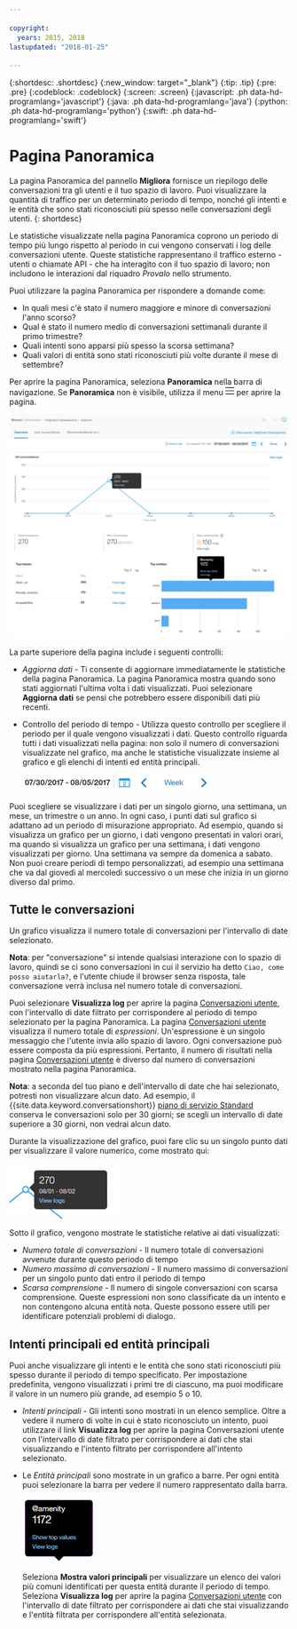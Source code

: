 ```yaml
---

copyright:
  years: 2015, 2018
lastupdated: "2018-01-25"

---
```


{:shortdesc: .shortdesc}
{:new_window: target="_blank"}
{:tip: .tip}
{:pre: .pre}
{:codeblock: .codeblock}
{:screen: .screen}
{:javascript: .ph data-hd-programlang='javascript'}
{:java: .ph data-hd-programlang='java'}
{:python: .ph data-hd-programlang='python'}
{:swift: .ph data-hd-programlang='swift'}

# Pagina Panoramica

La pagina Panoramica del pannello **Migliora** fornisce un riepilogo delle conversazioni tra gli utenti e il tuo spazio di lavoro. Puoi visualizzare la quantità di traffico per un determinato periodo di tempo, nonché gli intenti e le entità che sono stati riconosciuti più spesso nelle conversazioni degli utenti.
{: shortdesc}

Le statistiche visualizzate nella pagina Panoramica coprono un periodo di tempo più lungo rispetto al periodo in cui vengono conservati i log delle conversazioni utente. Queste statistiche rappresentano il traffico esterno - utenti o chiamate API - che ha interagito con il tuo spazio di lavoro; non includono le interazioni dal riquadro *Provalo* nello strumento.

Puoi utilizzare la pagina Panoramica per rispondere a domande come:

* In quali mesi c'è stato il numero maggiore e minore di conversazioni l'anno scorso?
* Qual è stato il numero medio di conversazioni settimanali durante il primo trimestre?
* Quali intenti sono apparsi più spesso la scorsa settimana?
* Quali valori di entità sono stati riconosciuti più volte durante il mese di settembre?

Per aprire la pagina Panoramica, seleziona **Panoramica** nella barra di navigazione. Se **Panoramica** non è visibile, utilizza il menu ![Menu](images/Menu_16.png) per aprire la pagina.

  ![Pagina Panoramica](images/oview.png)

La parte superiore della pagina include i seguenti controlli:

* *Aggiorna dati* - Ti consente di aggiornare immediatamente le statistiche della pagina Panoramica. La pagina Panoramica mostra quando sono stati aggiornati l'ultima volta i dati visualizzati. Puoi selezionare **Aggiorna dati** se pensi che potrebbero essere disponibili dati più recenti.
* Controllo del periodo di tempo - Utilizza questo controllo per scegliere il periodo per il quale vengono visualizzati i dati.  Questo controllo riguarda tutti i dati visualizzati nella pagina: non solo il numero di conversazioni visualizzate nel grafico, ma anche le statistiche visualizzate insieme al grafico e gli elenchi di intenti ed entità principali.

  ![Controllo del periodo di tempo](images/oview-time.png)

Puoi scegliere se visualizzare i dati per un singolo giorno, una settimana, un mese, un trimestre o un anno.  In ogni caso, i punti dati sul grafico si adattano ad un periodo di misurazione appropriato.  Ad esempio, quando si visualizza un grafico per un giorno, i dati vengono presentati in valori orari, ma quando si visualizza un grafico per una settimana, i dati vengono visualizzati per giorno.  Una settimana va sempre da domenica a sabato.  Non puoi creare periodi di tempo personalizzati, ad esempio una settimana che va dal giovedì al mercoledì successivo o un mese che inizia in un giorno diverso dal primo.

## Tutte le conversazioni

Un grafico visualizza il numero totale di conversazioni per l'intervallo di date selezionato.

**Nota**: per "conversazione" si intende qualsiasi interazione con lo spazio di lavoro, quindi se ci sono conversazioni in cui il servizio ha detto `Ciao, come posso aiutarla?`, e l'utente chiude il browser senza risposta, tale conversazione verrà inclusa nel numero totale di conversazioni.

Puoi selezionare **Visualizza log** per aprire la pagina [Conversazioni utente](logs_convo.html), con l'intervallo di date filtrato per corrispondere al periodo di tempo selezionato per la pagina Panoramica. La pagina [Conversazioni utente](logs_convo.html) visualizza il numero totale di *espressioni*. Un'espressione è un singolo messaggio che l'utente invia allo spazio di lavoro. Ogni conversazione può essere composta da più espressioni. Pertanto, il numero di risultati nella pagina [Conversazioni utente](logs_convo.html) è diverso dal numero di conversazioni mostrato nella pagina Panoramica.

**Nota**: a seconda del tuo piano e dell'intervallo di date che hai selezionato, potresti non visualizzare alcun dato. Ad esempio, il {{site.data.keyword.conversationshort}} [piano di servizio Standard](logs_convo.html#log-limits) conserva le conversazioni solo per 30 giorni; se scegli un intervallo di date superiore a 30 giorni, non vedrai alcun dato. 

Durante la visualizzazione del grafico, puoi fare clic su un singolo punto dati per visualizzare il valore numerico, come mostrato qui:

![Singolo punto dati](images/oview-point.png)

Sotto il grafico, vengono mostrate le statistiche relative ai dati visualizzati:

* *Numero totale di conversazioni* - Il numero totale di conversazioni avvenute durante questo periodo di tempo
* *Numero massimo di conversazioni* - Il numero massimo di conversazioni per un singolo punto dati entro il periodo di tempo
* *Scarsa comprensione* - Il numero di singole conversazioni con scarsa comprensione. Queste espressioni non sono classificate da un intento e non contengono alcuna entità nota. Queste possono essere utili per identificare potenziali problemi di dialogo.

## Intenti principali ed entità principali

Puoi anche visualizzare gli intenti e le entità che sono stati riconosciuti più spesso durante il periodo di tempo specificato. Per impostazione predefinita, vengono visualizzati i primi tre di ciascuno, ma puoi modificare il valore in un numero più grande, ad esempio 5 o 10.

* *Intenti principali* - Gli intenti sono mostrati in un elenco semplice.  Oltre a vedere il numero di volte in cui è stato riconosciuto un intento, puoi utilizzare il link **Visualizza log** per aprire la pagina Conversazioni utente con l'intervallo di date filtrato per corrispondere ai dati che stai visualizzando e l'intento filtrato per corrispondere all'intento selezionato.

* Le *Entità principali* sono mostrate in un grafico a barre. Per ogni entità puoi selezionare la barra per vedere il numero rappresentato dalla barra.

  ![Fumetto dati di entità](images/oview-entity.png)

  Seleziona **Mostra valori principali** per visualizzare un elenco dei valori più comuni identificati per questa entità durante il periodo di tempo. Seleziona **Visualizza log** per aprire la pagina [Conversazioni utente](logs_convo.html) con l'intervallo di date filtrato per corrispondere ai dati che stai visualizzando e l'entità filtrata per corrispondere all'entità selezionata.
